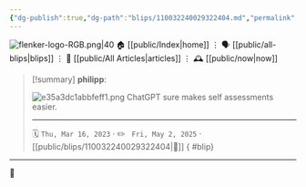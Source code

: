 ```yaml
---
{"dg-publish":true,"dg-path":"blips/110032240029322404.md","permalink":"/blips/110032240029322404/","title":"philipp on mastodon @ 2023-03-16"}
---
```



<div class="transclusion internal-embed is-loaded"><div class="markdown-embed">




![flenker-logo-RGB.png|40](/img/user/attachments/flenker-logo-RGB.png)
🏠 [[public/Index\|home]]  ⋮ 🗣️ [[public/all-blips\|blips]] ⋮  📝 [[public/All Articles\|articles]]  ⋮ 🕰️ [[public/now\|now]]


</div></div>


> [!summary] **philipp**:
>
> ![e35a3dc1abbfeff1.png](/img/user/attachments/e35a3dc1abbfeff1.png)
> ChatGPT sure makes self assessments easier.
> - - -
>
> 🗓️ <code>Thu, Mar 16, 2023</code>  · ✏️ <code> Fri, May 2, 2025</code>  · [[public/blips/110032240029322404\|🔗]]
{ #blip}


- - -

 👾
